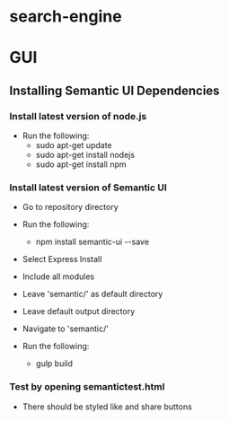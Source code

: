 # search-engine

# GUI
## Installing Semantic UI Dependencies
### Install latest version of node.js
* Run the following:
  * sudo apt-get update
  * sudo apt-get install nodejs
  * sudo apt-get install npm

### Install latest version of Semantic UI
* Go to repository directory
* Run the following:
  * npm install semantic-ui --save

* Select Express Install
* Include all modules
* Leave 'semantic/' as default directory
* Leave default output directory
* Navigate to 'semantic/'
* Run the following:
  * gulp build

### Test by opening semantictest.html
* There should be styled like and share buttons
